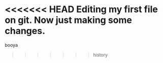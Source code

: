 <<<<<<< HEAD
Editing my first file on git.
Now just making some changes.
=======
booya
>>>>>>> history
